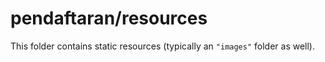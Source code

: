 # pendaftaran/resources

This folder contains static resources (typically an `"images"` folder as well).
